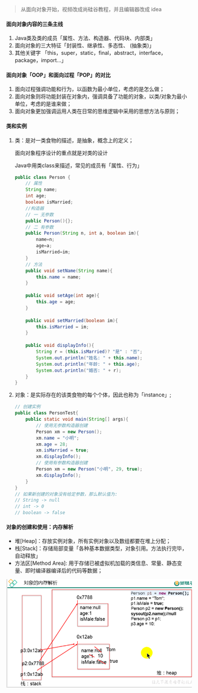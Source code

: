 > 从面向对象开始，视频改成尚硅谷教程，并且编辑器改成 idea

#### 面向对象内容的三条主线

1. Java类及类的成员「属性、方法、构造器、代码块、内部类」
2. 面向对象的三大特征「封装性、继承性、多态性、 (抽象类)」
3. 其他关键字 「this，super，static，final，abstract，interface，package，import...」



#### 面向对象「OOP」和面向过程「POP」的对比

1. 面向过程强调功能和行为，以函数为最小单位，考虑的是怎么做；
2. 面向对象则将功能封装在对象内，强调具备了功能的对象，以类/对象为最小单位，考虑的是谁来做；
3. 面向对象更加强调运用人类在日常的思维逻辑中采用的思想方法与原则；



#### 类和实例

1. 类：是对一类食物的描述，是抽象，概念上的定义；

   面向对象程序设计的重点就是对类的设计

   Java中用类class来描述，常见的成员有「属性、行为」

   ```java
   public class Person {
       // 属性
       String name;
       int age;
       boolean isMarried;
       //构造器
       // 一 无参数
       public Person(){};
       // 二 有参数
       public Person(String n, int a, boolean im){
           name=n;
           age=a;
           isMarried=im;
       }
       // 方法
       public void setName(String name){
           this.name = name;
       }
       
       public void setAge(int age){
           this.age = age;
       }
       
       public void setMarried(boolean im){
           this.isMarried = im;
       }
       
       public void displayInfo(){
           String r = (this.isMarried)? "是" : "否";
           System.out.println("姓名: " + this.name);
           System.out.println("年龄: " + this.age);
           System.out.println("婚否: " + r);
       }
   }
   ```

   

2. 对象：是实际存在的该类食物的每个个体，因此也称为「instance」;

   ```java
   // 创建实例
   public class PersonTest{
       public static void main(String[] args){
           // 使用无参数构造器创建
           Person xm = new Person();
           xm.name = "小明";
           xm.age = 28;
           xm.isMarried = true;
           xm.displayInfo();
           // 使用有参数构造器创建
           Person xm = new Person("小明", 29, true);
           xm.displayInfo();
       }
   }
   // 如果新创建的对象没有给定参数，那么默认值为:
   // String -> null
   // int -> 0
   // boolean -> false
   ```

   

#### 对象的创建和使用：内存解析

* 堆[Heap]：存放实例对象，所有实例对象以及数组都要在堆上分配；
* 栈[Stack]：存储局部变量「各种基本数据类型，对象引用。方法执行完毕，自动释放」
* 方法区[Method Area]: 用于存储已被虚拟机加载的类信息、常量、静态变量、即时编译器编译后的代码等数据；

![对象创建内存图](./images/对象创建内存图.png)